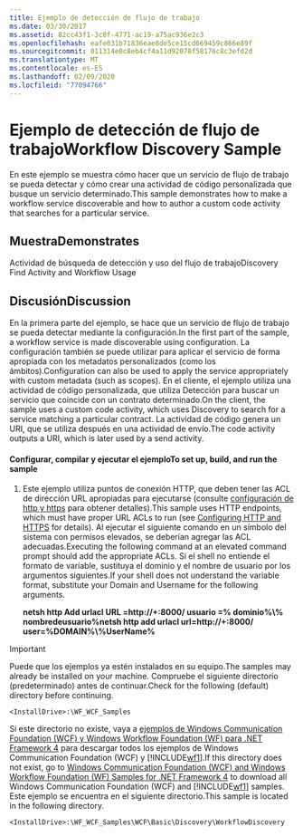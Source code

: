 ```yaml
---
title: Ejemplo de detección de flujo de trabajo
ms.date: 03/30/2017
ms.assetid: 82cc43f1-3c8f-4771-ac19-a75ac936e2c3
ms.openlocfilehash: eafe031b71836eae8de5ce15cd669459c866e89f
ms.sourcegitcommit: 011314e0c8eb4cf4a11d92078f58176c8c3efd2d
ms.translationtype: MT
ms.contentlocale: es-ES
ms.lasthandoff: 02/09/2020
ms.locfileid: "77094766"
---
```

# <a name="workflow-discovery-sample"></a><span data-ttu-id="d8ae3-102">Ejemplo de detección de flujo de trabajo</span><span class="sxs-lookup"><span data-stu-id="d8ae3-102">Workflow Discovery Sample</span></span>
<span data-ttu-id="d8ae3-103">En este ejemplo se muestra cómo hacer que un servicio de flujo de trabajo se pueda detectar y cómo crear una actividad de código personalizada que busque un servicio determinado.</span><span class="sxs-lookup"><span data-stu-id="d8ae3-103">This sample demonstrates how to make a workflow service discoverable and how to author a custom code activity that searches for a particular service.</span></span>  
  
## <a name="demonstrates"></a><span data-ttu-id="d8ae3-104">Muestra</span><span class="sxs-lookup"><span data-stu-id="d8ae3-104">Demonstrates</span></span>  
 <span data-ttu-id="d8ae3-105">Actividad de búsqueda de detección y uso del flujo de trabajo</span><span class="sxs-lookup"><span data-stu-id="d8ae3-105">Discovery Find Activity and Workflow Usage</span></span>  
  
## <a name="discussion"></a><span data-ttu-id="d8ae3-106">Discusión</span><span class="sxs-lookup"><span data-stu-id="d8ae3-106">Discussion</span></span>  
 <span data-ttu-id="d8ae3-107">En la primera parte del ejemplo, se hace que un servicio de flujo de trabajo se pueda detectar mediante la configuración.</span><span class="sxs-lookup"><span data-stu-id="d8ae3-107">In the first part of the sample, a workflow service is made discoverable using configuration.</span></span> <span data-ttu-id="d8ae3-108">La configuración también se puede utilizar para aplicar el servicio de forma apropiada con los metadatos personalizados (como los ámbitos).</span><span class="sxs-lookup"><span data-stu-id="d8ae3-108">Configuration can also be used to apply the service appropriately with custom metadata (such as scopes).</span></span> <span data-ttu-id="d8ae3-109">En el cliente, el ejemplo utiliza una actividad de código personalizada, que utiliza Detección para buscar un servicio que coincide con un contrato determinado.</span><span class="sxs-lookup"><span data-stu-id="d8ae3-109">On the client, the sample uses a custom code activity, which uses Discovery to search for a service matching a particular contract.</span></span> <span data-ttu-id="d8ae3-110">La actividad de código genera un URI, que se utiliza después en una actividad de envío.</span><span class="sxs-lookup"><span data-stu-id="d8ae3-110">The code activity outputs a URI, which is later used by a send activity.</span></span>  
  
#### <a name="to-set-up-build-and-run-the-sample"></a><span data-ttu-id="d8ae3-111">Configurar, compilar y ejecutar el ejemplo</span><span class="sxs-lookup"><span data-stu-id="d8ae3-111">To set up, build, and run the sample</span></span>  
  
1. <span data-ttu-id="d8ae3-112">Este ejemplo utiliza puntos de conexión HTTP, que deben tener las ACL de dirección URL apropiadas para ejecutarse (consulte [configuración de http y https](../feature-details/configuring-http-and-https.md) para obtener detalles).</span><span class="sxs-lookup"><span data-stu-id="d8ae3-112">This sample uses HTTP endpoints, which must have proper URL ACLs to run (see [Configuring HTTP and HTTPS](../feature-details/configuring-http-and-https.md) for details).</span></span> <span data-ttu-id="d8ae3-113">Al ejecutar el siguiente comando en un símbolo del sistema con permisos elevados, se deberían agregar las ACL adecuadas.</span><span class="sxs-lookup"><span data-stu-id="d8ae3-113">Executing the following command at an elevated command prompt should add the appropriate ACLs.</span></span> <span data-ttu-id="d8ae3-114">Si el shell no entiende el formato de variable, sustituya el dominio y el nombre de usuario por los argumentos siguientes.</span><span class="sxs-lookup"><span data-stu-id="d8ae3-114">If your shell does not understand the variable format, substitute your Domain and Username for the following arguments.</span></span>  
  
     <span data-ttu-id="d8ae3-115">**netsh http Add urlacl URL =http://+:8000/ usuario =% dominio%\\% nombredeusuario%**</span><span class="sxs-lookup"><span data-stu-id="d8ae3-115">**netsh http add urlacl url=http://+:8000/ user=%DOMAIN%\\%UserName%**</span></span>  
  
> [!IMPORTANT]
> <span data-ttu-id="d8ae3-116">Puede que los ejemplos ya estén instalados en su equipo.</span><span class="sxs-lookup"><span data-stu-id="d8ae3-116">The samples may already be installed on your machine.</span></span> <span data-ttu-id="d8ae3-117">Compruebe el siguiente directorio (predeterminado) antes de continuar.</span><span class="sxs-lookup"><span data-stu-id="d8ae3-117">Check for the following (default) directory before continuing.</span></span>  
>   
> `<InstallDrive>:\WF_WCF_Samples`  
>   
> <span data-ttu-id="d8ae3-118">Si este directorio no existe, vaya a [ejemplos de Windows Communication Foundation (WCF) y Windows Workflow Foundation (WF) para .NET Framework 4](https://www.microsoft.com/download/details.aspx?id=21459) para descargar todos los ejemplos de Windows Communication Foundation (WCF) y [!INCLUDE[wf1](../../../../includes/wf1-md.md)].</span><span class="sxs-lookup"><span data-stu-id="d8ae3-118">If this directory does not exist, go to [Windows Communication Foundation (WCF) and Windows Workflow Foundation (WF) Samples for .NET Framework 4](https://www.microsoft.com/download/details.aspx?id=21459) to download all Windows Communication Foundation (WCF) and [!INCLUDE[wf1](../../../../includes/wf1-md.md)] samples.</span></span> <span data-ttu-id="d8ae3-119">Este ejemplo se encuentra en el siguiente directorio.</span><span class="sxs-lookup"><span data-stu-id="d8ae3-119">This sample is located in the following directory.</span></span>  
>   
> `<InstallDrive>:\WF_WCF_Samples\WCF\Basic\Discovery\WorkflowDiscovery`
